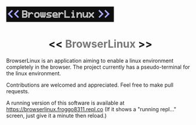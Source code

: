 ![BrowserLinux Logo](https://github.com/Froggo8311/BrowserLinux/raw/main/bin/logo_long.png)

<h1 style="text-align: center;"><< <span style="color: rgb(120,120,120);">BrowserLinux</span> >></h1>

BrowserLinux is an application aiming to enable a linux environment completely in the browser. The project currently has a pseudo-terminal for the linux environment.

Contributions are welcomed and appreciated. Feel free to make pull requests.

A running version of this software is available at https://browserlinux.froggo8311.repl.co (If it shows a "running repl..." screen, just give it a minute then reload.)
